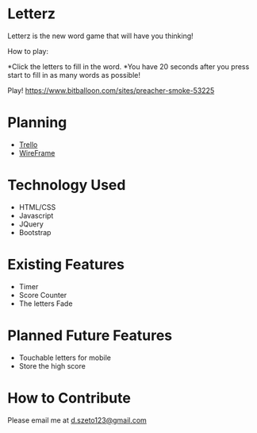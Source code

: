 # Letterz

Letterz is the new word game that will have you thinking!

How to play: 

*Click the letters to fill in the word. 
*You have 20 seconds after you press start to fill in as many words as possible!


Play! https://www.bitballoon.com/sites/preacher-smoke-53225

# Planning

* [Trello](https://trello.com/b/vGZyZSdw/project-1-game)
* [WireFrame](https://drive.google.com/file/d/0B8WbU21wnMA9Ykpjc1AweDJkMnc/view?usp=sharing)

# Technology Used

* HTML/CSS
* Javascript
* JQuery
* Bootstrap

# Existing Features

* Timer
* Score Counter
* The letters Fade

# Planned Future Features

* Touchable letters for mobile
* Store the high score


# How to Contribute

Please email me at d.szeto123@gmail.com 